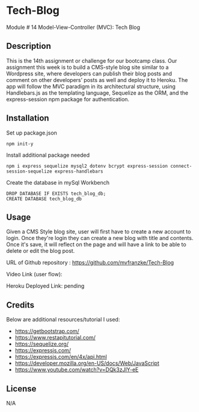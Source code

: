 # Tech-Blog
Module # 14 Model-View-Controller (MVC): Tech Blog

## Description
This is the 14th assignment or challenge for our bootcamp class. Our assignment this week is to build a CMS-style blog site similar to a Wordpress site, where developers can publish their blog posts and comment on other developers’ posts as well and deploy it to Heroku. The app will follow the MVC paradigm in its architectural structure, using Handlebars.js as the templating language, Sequelize as the ORM, and the express-session npm package for authentication.

## Installation

Set up package.json
```
npm init-y
```

Install additional package needed
```
npm i express sequelize mysql2 dotenv bcrypt express-session connect-session-sequelize express-handlebars
```

Create the database in mySql Workbench

```
DROP DATABASE IF EXISTS tech_blog_db;
CREATE DATABASE tech_blog_db
```

## Usage
Given a CMS Style blog site, user will first have to create a new account to login. Once they're login they can create a new blog with title and contents. Once it's save, it will reflect on the page and will have a link to be able to delete or edit the blog post.


URL of Github repository : https://github.com/mvfranzke/Tech-Blog

Video Link (user flow): 

Heroku Deployed Link: pending

## Credits

Below are additional resources/tutorial I used:

* https://getbootstrap.com/
* https://www.restapitutorial.com/
* https://sequelize.org/
* https://expressjs.com/
* https://expressjs.com/en/4x/api.html
* https://developer.mozilla.org/en-US/docs/Web/JavaScript
* https://www.youtube.com/watch?v=DQk3zJlY-eE

## License
N/A
